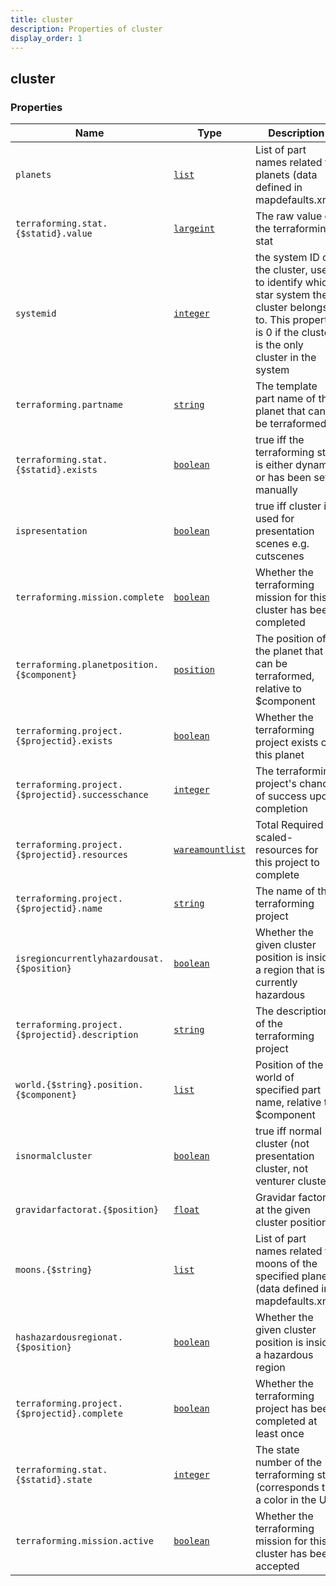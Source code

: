 ```yaml
---
title: cluster
description: Properties of cluster
display_order: 1
---
```


## cluster

### Properties

| Name | Type | Description | Origin |
|------|------|-------------|--------|
| `planets` | [`list`](./list.md) | List of part names related to planets (data defined in mapdefaults.xml) | (this) |
| `terraforming.stat.{$statid}.value` | [`largeint`](./largeint.md) | The raw value of the terraforming stat | (this) |
| `systemid` | [`integer`](./integer.md) | the system ID of the cluster, used to identify which star system the cluster belongs to. This property is 0 if the cluster is the only cluster in the system | (this) |
| `terraforming.partname` | [`string`](./string.md) | The template part name of the planet that can be terraformed | (this) |
| `terraforming.stat.{$statid}.exists` | [`boolean`](./boolean.md) | true iff the terraforming stat is either dynamic or has been set manually | (this) |
| `ispresentation` | [`boolean`](./boolean.md) | true iff cluster is used for presentation scenes e.g. cutscenes | (this) |
| `terraforming.mission.complete` | [`boolean`](./boolean.md) | Whether the terraforming mission for this cluster has been completed | (this) |
| `terraforming.planetposition.{$component}` | [`position`](./position.md) | The position of the planet that can be terraformed, relative to $component | (this) |
| `terraforming.project.{$projectid}.exists` | [`boolean`](./boolean.md) | Whether the terraforming project exists on this planet | (this) |
| `terraforming.project.{$projectid}.successchance` | [`integer`](./integer.md) | The terraforming project's chance of success upon completion | (this) |
| `terraforming.project.{$projectid}.resources` | [`wareamountlist`](./wareamountlist.md) | Total Required scaled-resources for this project to complete | (this) |
| `terraforming.project.{$projectid}.name` | [`string`](./string.md) | The name of the terraforming project | (this) |
| `isregioncurrentlyhazardousat.{$position}` | [`boolean`](./boolean.md) | Whether the given cluster position is inside a region that is currently hazardous | (this) |
| `terraforming.project.{$projectid}.description` | [`string`](./string.md) | The description of the terraforming project | (this) |
| `world.{$string}.position.{$component}` | [`list`](./list.md) | Position of the world of specified part name, relative to $component | (this) |
| `isnormalcluster` | [`boolean`](./boolean.md) | true iff normal cluster (not presentation cluster, not venturer cluster) | (this) |
| `gravidarfactorat.{$position}` | [`float`](./float.md) | Gravidar factor at the given cluster position | (this) |
| `moons.{$string}` | [`list`](./list.md) | List of part names related to moons of the specified planet (data defined in mapdefaults.xml) | (this) |
| `hashazardousregionat.{$position}` | [`boolean`](./boolean.md) | Whether the given cluster position is inside a hazardous region | (this) |
| `terraforming.project.{$projectid}.complete` | [`boolean`](./boolean.md) | Whether the terraforming project has been completed at least once | (this) |
| `terraforming.stat.{$statid}.state` | [`integer`](./integer.md) | The state number of the terraforming stat (corresponds to a color in the UI) | (this) |
| `terraforming.mission.active` | [`boolean`](./boolean.md) | Whether the terraforming mission for this cluster has been accepted | (this) |

